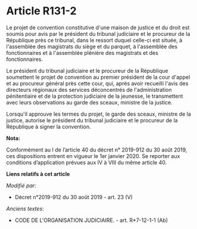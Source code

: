 # Article R131-2

Le projet de convention constitutive d'une maison de justice et du droit est soumis pour avis par le président du   tribunal
judiciaire et le procureur de la République près ce tribunal, dans le ressort duquel celle-ci est située, à l'assemblée des
magistrats du siège et du parquet, à l'assemblée des fonctionnaires et à l'assemblée plénière des magistrats et des
fonctionnaires. 

Le président du   tribunal judiciaire et le procureur de la République soumettent le projet de convention au premier
président de la cour d'appel et au procureur général près cette cour, qui, après avoir recueilli l'avis des directeurs
régionaux des services déconcentrés de l'administration pénitentiaire et de la protection judiciaire de la jeunesse, le
transmettent avec leurs observations au garde des sceaux, ministre de la justice. 

Lorsqu'il approuve les termes du projet, le garde des sceaux, ministre de la justice, autorise le président du   tribunal
judiciaire et le procureur de la République à signer la convention.

**Nota:**

Conformément au I de l’article 40 du décret n° 2019-912 du 30 août 2019, ces dispositions entrent en vigueur le 1er janvier
2020. Se reporter aux conditions d’application prévues aux IV à VIII du même article 40.

**Liens relatifs à cet article**

_Modifié par_:

  - Décret n°2019-912 du 30 août 2019 - art. 23 (V)

_Anciens textes_:

  - CODE DE L'ORGANISATION JUDICIAIRE. - art. R*7-12-1-1 (Ab)
